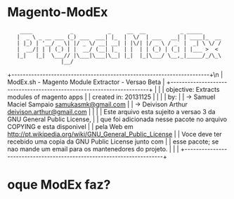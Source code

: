 Magento-ModEx
=============

        ____            _           _     __  __           _ _____
       |  _ \ _ __ ___ (_) ___  ___| |_  |  \/  | ___   __| | ____|_  __
       | |_) | '__/ _ \| |/ _ \/ __| __| | |\/| |/ _ \ / _` |  _| \ \/ /
       |  __/| | | (_) | |  __/ (__| |_  | |  | | (_) | (_| | |___ >  <
       |_|   |_|  \___// |\___|\___|\__| |_|  |_|\___/ \__,_|_____/_/\_\
                     |__/

   +----------------------------------------------------------------------+\n
   | ModEx.sh - Magento Module Extractor - Versao Beta                    |
   +----------------------------------------------------------------------+
   |                                                                      |
   | objective: Extracts modules of magento apps                          |
   | created in: 20131125                                                 |
   |                                                                      |
   | by:                                                                  |
   | -> Samuel Maciel Sampaio <samukasmk@gmail.com>                       |
   | -> Deivison Arthur <deivison.arthur@gmail.com>                       |
   |                                                                      |
   | Este arquivo esta sujeito a versao 3 da GNU General Public License,  |
   | que foi adicionada nesse pacote no arquivo COPYING e esta disponivel |
   | pela Web em http://pt.wikipedia.org/wiki/GNU_General_Public_License  |
   | Voce deve ter recebido uma copia da GNU Public License junto com     |
   | esse pacote; se nao mande um email para os mantenedores do projeto.  |
   |                                                                      |
   +----------------------------------------------------------------------+
   
oque ModEx faz?
=============


